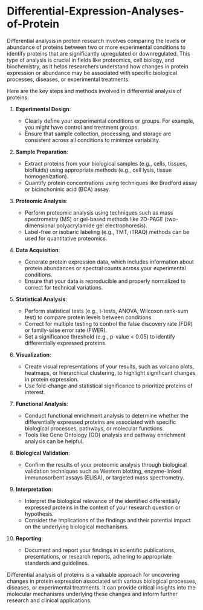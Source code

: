 # Differential-Expression-Analyses-of-Protein

Differential analysis in protein research involves comparing the levels or abundance of proteins between two or more experimental conditions to identify proteins that are significantly upregulated or downregulated. This type of analysis is crucial in fields like proteomics, cell biology, and biochemistry, as it helps researchers understand how changes in protein expression or abundance may be associated with specific biological processes, diseases, or experimental treatments.

Here are the key steps and methods involved in differential analysis of proteins:

1. **Experimental Design**:
   - Clearly define your experimental conditions or groups. For example, you might have control and treatment groups.
   - Ensure that sample collection, processing, and storage are consistent across all conditions to minimize variability.

2. **Sample Preparation**:
   - Extract proteins from your biological samples (e.g., cells, tissues, biofluids) using appropriate methods (e.g., cell lysis, tissue homogenization).
   - Quantify protein concentrations using techniques like Bradford assay or bicinchoninic acid (BCA) assay.

3. **Proteomic Analysis**:
   - Perform proteomic analysis using techniques such as mass spectrometry (MS) or gel-based methods like 2D-PAGE (two-dimensional polyacrylamide gel electrophoresis).
   - Label-free or isobaric labeling (e.g., TMT, iTRAQ) methods can be used for quantitative proteomics.

4. **Data Acquisition**:
   - Generate protein expression data, which includes information about protein abundances or spectral counts across your experimental conditions.
   - Ensure that your data is reproducible and properly normalized to correct for technical variations.

5. **Statistical Analysis**:
   - Perform statistical tests (e.g., t-tests, ANOVA, Wilcoxon rank-sum test) to compare protein levels between conditions.
   - Correct for multiple testing to control the false discovery rate (FDR) or family-wise error rate (FWER).
   - Set a significance threshold (e.g., p-value < 0.05) to identify differentially expressed proteins.

6. **Visualization**:
   - Create visual representations of your results, such as volcano plots, heatmaps, or hierarchical clustering, to highlight significant changes in protein expression.
   - Use fold-change and statistical significance to prioritize proteins of interest.

7. **Functional Analysis**:
   - Conduct functional enrichment analysis to determine whether the differentially expressed proteins are associated with specific biological processes, pathways, or molecular functions.
   - Tools like Gene Ontology (GO) analysis and pathway enrichment analysis can be helpful.

8. **Biological Validation**:
   - Confirm the results of your proteomic analysis through biological validation techniques such as Western blotting, enzyme-linked immunosorbent assays (ELISA), or targeted mass spectrometry.

9. **Interpretation**:
   - Interpret the biological relevance of the identified differentially expressed proteins in the context of your research question or hypothesis.
   - Consider the implications of the findings and their potential impact on the underlying biological mechanisms.

10. **Reporting**:
    - Document and report your findings in scientific publications, presentations, or research reports, adhering to appropriate standards and guidelines.

Differential analysis of proteins is a valuable approach for uncovering changes in protein expression associated with various biological processes, diseases, or experimental treatments. It can provide critical insights into the molecular mechanisms underlying these changes and inform further research and clinical applications.
